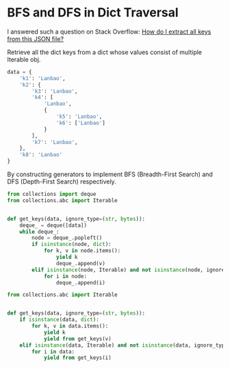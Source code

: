 # BFS and DFS in Dict Traversal

I answered such a question on Stack Overflow: 
[How do I extract all keys from this JSON file?](https://stackoverflow.com/questions/72470261/how-do-i-extract-all-keys-from-this-json-file/72470505#72470505)

Retrieve all the dict keys from a dict whose values consist of multiple Iterable obj.

```python
data = {
    'k1': 'Lanbao',
    'k2': {
        'k3': 'Lanbao',
        'k4': [
            'Lanbao',
            {
                'k5': 'Lanbao',
                'k6': ['Lanbao']
            }
        ],
        'k7': 'Lanbao',
    },
    'k8': 'Lanbao'
}
```

By constructing generators to implement BFS (Breadth-First Search) and DFS (Depth-First Search) respectively.

```python title="bfs.py"
from collections import deque
from collections.abc import Iterable


def get_keys(data, ignore_type=(str, bytes)):
    deque_ = deque([data])  
    while deque_:
        node = deque_.popleft()
        if isinstance(node, dict):
            for k, v in node.items():
                yield k
                deque_.append(v)
        elif isinstance(node, Iterable) and not isinstance(node, ignore_type):
            for i in node:
                deque_.append(i)
```

```python title="dfs.py"
from collections.abc import Iterable


def get_keys(data, ignore_type=(str, bytes)):
    if isinstance(data, dict):
        for k, v in data.items():
            yield k
            yield from get_keys(v)
    elif isinstance(data, Iterable) and not isinstance(data, ignore_type):
        for i in data:
            yield from get_keys(i)
```
